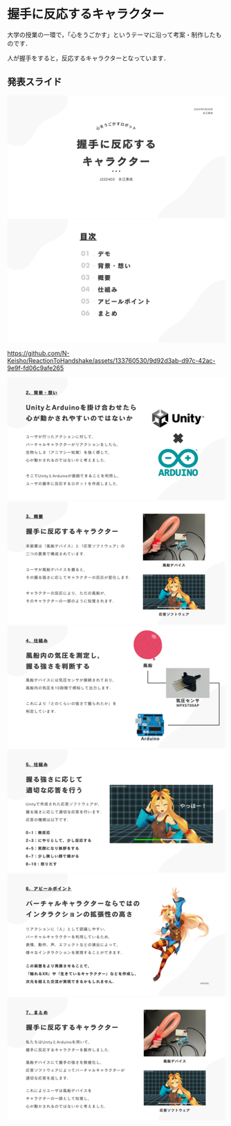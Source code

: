 # 握手に反応するキャラクター

大学の授業の一環で，「心をうごかす」というテーマに沿って考案・制作したものです．

人が握手をすると，反応するキャラクターとなっています．

## 発表スライド

![スライド1](img/1.png)
![スライド2](img/2.png)

https://github.com/N-Keisho/ReactionToHandshake/assets/133760530/9d92d3ab-d97c-42ac-9e9f-fd06c9afe265

![スライド4](img/4.png)
![スライド5](img/5.png)
![スライド6](img/6.png)
![スライド7](img/7.png)
![スライド8](img/8.png)
![スライド9](img/9.png)

